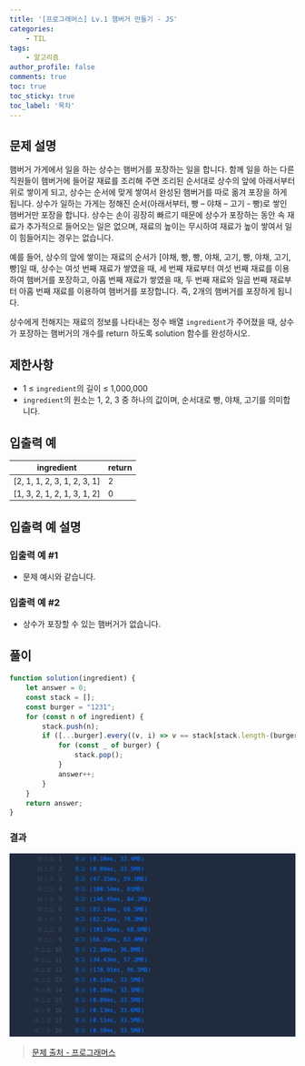 ```yaml
---
title: '[프로그래머스] Lv.1 햄버거 만들기 - JS'
categories:
    - TIL
tags:
    - 알고리즘
author_profile: false
comments: true
toc: true
toc_sticky: true
toc_label: '목차'
---
```


## 문제 설명
햄버거 가게에서 일을 하는 상수는 햄버거를 포장하는 일을 합니다. 함께 일을 하는 다른 직원들이 햄버거에 들어갈 재료를 조리해 주면 조리된 순서대로 상수의 앞에 아래서부터 위로 쌓이게 되고, 상수는 순서에 맞게 쌓여서 완성된 햄버거를 따로 옮겨 포장을 하게 됩니다. 상수가 일하는 가게는 정해진 순서(아래서부터, 빵 – 야채 – 고기 - 빵)로 쌓인 햄버거만 포장을 합니다. 상수는 손이 굉장히 빠르기 때문에 상수가 포장하는 동안 속 재료가 추가적으로 들어오는 일은 없으며, 재료의 높이는 무시하여 재료가 높이 쌓여서 일이 힘들어지는 경우는 없습니다.

예를 들어, 상수의 앞에 쌓이는 재료의 순서가 [야채, 빵, 빵, 야채, 고기, 빵, 야채, 고기, 빵]일 때, 상수는 여섯 번째 재료가 쌓였을 때, 세 번째 재료부터 여섯 번째 재료를 이용하여 햄버거를 포장하고, 아홉 번째 재료가 쌓였을 때, 두 번째 재료와 일곱 번째 재료부터 아홉 번째 재료를 이용하여 햄버거를 포장합니다. 즉, 2개의 햄버거를 포장하게 됩니다.

상수에게 전해지는 재료의 정보를 나타내는 정수 배열 `ingredient`가 주어졌을 때, 상수가 포장하는 햄버거의 개수를 return 하도록 solution 함수를 완성하시오.

## 제한사항
* 1 ≤ `ingredient`의 길이 ≤ 1,000,000
* `ingredient`의 원소는 1, 2, 3 중 하나의 값이며, 순서대로 빵, 야채, 고기를 의미합니다.

## 입출력 예

| ingredient                  	| return 	|
|-----------------------------	|--------	|
| [2, 1, 1, 2, 3, 1, 2, 3, 1] 	| 2      	|
| [1, 3, 2, 1, 2, 1, 3, 1, 2] 	| 0      	|

## 입출력 예 설명
### 입출력 예 #1
* 문제 예시와 같습니다.

### 입출력 예 #2
* 상수가 포장할 수 있는 햄버거가 없습니다.

## 풀이
```javascript
function solution(ingredient) {
    let answer = 0;
    const stack = [];
    const burger = "1231";
    for (const n of ingredient) {
        stack.push(n);
        if ([...burger].every((v, i) => v == stack[stack.length-(burger.length-i)])) {
            for (const _ of burger) {
                stack.pop();
            }
            answer++;
        }
    }
    return answer;
}
```

### 결과
![result](/assets/images/2023/09/19/algorithm-72-result.png)

>[문제 출처 - 프로그래머스](https://school.programmers.co.kr/learn/courses/30/lessons/133502)